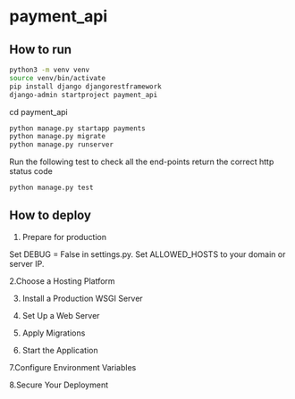# payment_api

## How to run
```bash
python3 -m venv venv
source venv/bin/activate
pip install django djangorestframework
django-admin startproject payment_api
```
cd payment_api
```bash
python manage.py startapp payments
python manage.py migrate
python manage.py runserver
```

Run the following test to check all the end-points return the correct http status code 

```bash
python manage.py test
```

## How to deploy
1. Prepare for production
   
Set DEBUG = False in settings.py.
Set ALLOWED_HOSTS to your domain or server IP.

2.Choose a Hosting Platform

3. Install a Production WSGI Server

4. Set Up a Web Server
   
5. Apply Migrations

6. Start the Application

7.Configure Environment Variables

8.Secure Your Deployment
